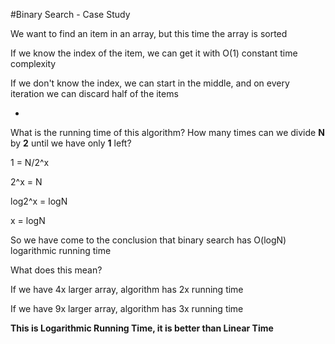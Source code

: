 #Binary Search - Case Study

We want to find an item in an array, but this time the array is sorted

If we know the index of the item, we can get it with O(1) constant time complexity

If we don't know the index, we can start in the middle, and on every iteration we can discard half of the items

-

What is the running time of this algorithm? How many times can we divide **N** by **2** until we have only **1** left?

1 = N/2^x

2^x = N

log2^x = logN

x = logN

So we have come to the conclusion that binary search has O(logN) logarithmic running time

What does this mean?

If we have 4x larger array, algorithm has 2x running time

If we have 9x larger array, algorithm has 3x running time

**This is Logarithmic Running Time, it is better than Linear Time**
